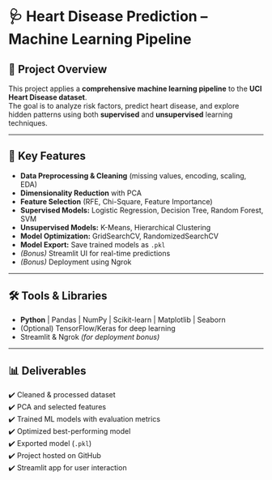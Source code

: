 # 🩺 Heart Disease Prediction – Machine Learning Pipeline  

## 📖 Project Overview  
This project applies a **comprehensive machine learning pipeline** to the **UCI Heart Disease dataset**.  
The goal is to analyze risk factors, predict heart disease, and explore hidden patterns using both **supervised** and **unsupervised** learning techniques.  

---

## 🎯 Key Features  
- **Data Preprocessing & Cleaning** (missing values, encoding, scaling, EDA)  
- **Dimensionality Reduction** with PCA  
- **Feature Selection** (RFE, Chi-Square, Feature Importance)  
- **Supervised Models:** Logistic Regression, Decision Tree, Random Forest, SVM  
- **Unsupervised Models:** K-Means, Hierarchical Clustering  
- **Model Optimization:** GridSearchCV, RandomizedSearchCV  
- **Model Export:** Save trained models as `.pkl`  
- *(Bonus)* Streamlit UI for real-time predictions  
- *(Bonus)* Deployment using Ngrok  

---

## 🛠️ Tools & Libraries  
- **Python** | Pandas | NumPy | Scikit-learn | Matplotlib | Seaborn  
- (Optional) TensorFlow/Keras for deep learning  
- Streamlit & Ngrok *(for deployment bonus)*  

---

## 📊 Deliverables  
✔️ Cleaned & processed dataset  
✔️ PCA and selected features  
✔️ Trained ML models with evaluation metrics  
✔️ Optimized best-performing model  
✔️ Exported model (`.pkl`)  
✔️ Project hosted on GitHub  
✔️ Streamlit app for user interaction  
